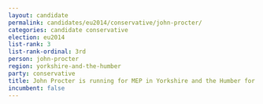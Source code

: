 ```yaml
---
layout: candidate
permalink: candidates/eu2014/conservative/john-procter/
categories: candidate conservative
election: eu2014
list-rank: 3
list-rank-ordinal: 3rd
person: john-procter
region: yorkshire-and-the-humber
party: conservative
title: John Procter is running for MEP in Yorkshire and the Humber for the Conservative Party
incumbent: false
---
```

